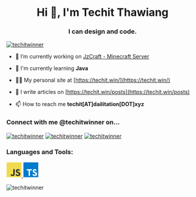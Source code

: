 <h1 align="center">Hi 👋, I'm Techit Thawiang</h1>
<h3 align="center">I can design and code.</h3>

<p align="left"> <a href="https://github.com/ryo-ma/github-profile-trophy"><img src="https://github-profile-trophy.vercel.app/?username=techitwinner" alt="techitwinner" /></a> </p>

- 🔭 I’m currently working on [JzCraft - Minecraft Server](https://jzboy.net/craft)

- 🌱 I'm currently learning **Java**

- 👨‍💻 My personal site at [https://techit.win/](https://techit.win/)

- 📝 I write articles on [https://techit.win/posts](https://techit.win/posts)

- 📫 How to reach me **techit[AT]dailitation[DOT]xyz**

<h3 align="left">Connect with me @techitwinner on...</h3>
<p align="left">
<a href="https://twitter.com/techitwinner" target="blank"><img align="center" src="https://raw.githubusercontent.com/rahuldkjain/github-profile-readme-generator/master/src/images/icons/Social/twitter.svg" alt="techitwinner" height="30" width="40" /></a>
<a href="https://fb.com/techitwinner" target="blank"><img align="center" src="https://raw.githubusercontent.com/rahuldkjain/github-profile-readme-generator/master/src/images/icons/Social/facebook.svg" alt="techitwinner" height="30" width="40" /></a>
<a href="https://instagram.com/techitwinner" target="blank"><img align="center" src="https://raw.githubusercontent.com/rahuldkjain/github-profile-readme-generator/master/src/images/icons/Social/instagram.svg" alt="techitwinner" height="30" width="40" /></a>
</p>

<h3 align="left">Languages and Tools:</h3>
<p align="left"> <a href="https://developer.mozilla.org/en-US/docs/Web/JavaScript" target="_blank" rel="noreferrer"> <img src="https://raw.githubusercontent.com/devicons/devicon/master/icons/javascript/javascript-original.svg" alt="javascript" width="40" height="40"/> </a> <a href="https://www.typescriptlang.org/" target="_blank" rel="noreferrer"> <img src="https://raw.githubusercontent.com/devicons/devicon/master/icons/typescript/typescript-original.svg" alt="typescript" width="40" height="40"/> </a> </p>

<p><img align="center" src="https://github-readme-streak-stats.herokuapp.com/?user=techitwinner&" alt="techitwinner" /></p>
